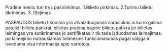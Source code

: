 Pradine meniu turi trys pasirinkimus.
1.Bilieto pirkimas.
2.Turimu bilietu tikrinimas.
3. ISejimas

PASPAUDUS bilietu tikrinima yra atvaizduojamas sarasiukas is kurio galima pateikti bilieta patikrai.
bilietas praeina bazine bilieto patikra jei bilietas laimingas yra sutikrinamas jo sertifikatas ir tik tada isduodamas laimejimas.
po laimejimo nutraukiamas tolimesnis funkcionalumas pagal salyga ir isvedama visa informacija apie vartotoja.
